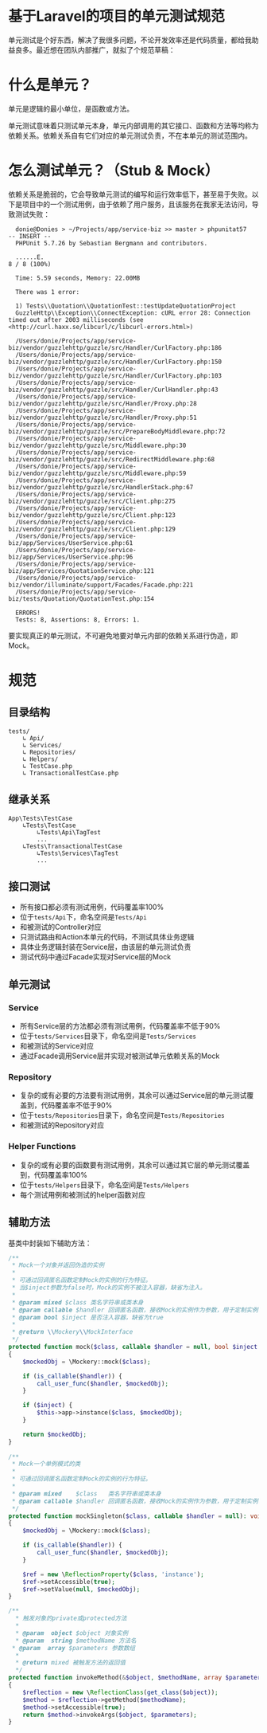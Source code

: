 # 基于Laravel的项目的单元测试规范


单元测试是个好东西，解决了我很多问题，不论开发效率还是代码质量，都给我助益良多。最近想在团队内部推广，就拟了个规范草稿：

<!--more-->

# 什么是单元？

单元是逻辑的最小单位，是函数或方法。

单元测试意味着只测试单元本身，单元内部调用的其它接口、函数和方法等均称为依赖关系。依赖关系自有它们对应的单元测试负责，不在本单元的测试范围内。

# 怎么测试单元？（Stub & Mock）

依赖关系是脆弱的，它会导致单元测试的编写和运行效率低下，甚至易于失败。以下是项目中的一个测试用例，由于依赖了用户服务，且该服务在我家无法访问，导致测试失败：

```
  donie@Donies > ~/Projects/app/service-biz >> master > phpunitat57                                  -- INSERT --
  PHPUnit 5.7.26 by Sebastian Bergmann and contributors.
  
  ......E.                                                            8 / 8 (100%)
  
  Time: 5.59 seconds, Memory: 22.00MB
  
  There was 1 error:
  
  1) Tests\\Quotation\\QuotationTest::testUpdateQuotationProject
  GuzzleHttp\\Exception\\ConnectException: cURL error 28: Connection timed out after 2003 milliseconds (see <http://curl.haxx.se/libcurl/c/libcurl-errors.html>)
  
  /Users/donie/Projects/app/service-biz/vendor/guzzlehttp/guzzle/src/Handler/CurlFactory.php:186
  /Users/donie/Projects/app/service-biz/vendor/guzzlehttp/guzzle/src/Handler/CurlFactory.php:150
  /Users/donie/Projects/app/service-biz/vendor/guzzlehttp/guzzle/src/Handler/CurlFactory.php:103
  /Users/donie/Projects/app/service-biz/vendor/guzzlehttp/guzzle/src/Handler/CurlHandler.php:43
  /Users/donie/Projects/app/service-biz/vendor/guzzlehttp/guzzle/src/Handler/Proxy.php:28
  /Users/donie/Projects/app/service-biz/vendor/guzzlehttp/guzzle/src/Handler/Proxy.php:51
  /Users/donie/Projects/app/service-biz/vendor/guzzlehttp/guzzle/src/PrepareBodyMiddleware.php:72
  /Users/donie/Projects/app/service-biz/vendor/guzzlehttp/guzzle/src/Middleware.php:30
  /Users/donie/Projects/app/service-biz/vendor/guzzlehttp/guzzle/src/RedirectMiddleware.php:68
  /Users/donie/Projects/app/service-biz/vendor/guzzlehttp/guzzle/src/Middleware.php:59
  /Users/donie/Projects/app/service-biz/vendor/guzzlehttp/guzzle/src/HandlerStack.php:67
  /Users/donie/Projects/app/service-biz/vendor/guzzlehttp/guzzle/src/Client.php:275
  /Users/donie/Projects/app/service-biz/vendor/guzzlehttp/guzzle/src/Client.php:123
  /Users/donie/Projects/app/service-biz/vendor/guzzlehttp/guzzle/src/Client.php:129
  /Users/donie/Projects/app/service-biz/app/Services/UserService.php:61
  /Users/donie/Projects/app/service-biz/app/Services/UserService.php:96
  /Users/donie/Projects/app/service-biz/app/Services/QuotationService.php:121
  /Users/donie/Projects/app/service-biz/vendor/illuminate/support/Facades/Facade.php:221
  /Users/donie/Projects/app/service-biz/tests/Quotation/QuotationTest.php:154
  
  ERRORS!
  Tests: 8, Assertions: 8, Errors: 1.
```

要实现真正的单元测试，不可避免地要对单元内部的依赖关系进行伪造，即Mock。

# 规范

## 目录结构

```
tests/
    ↳ Api/
    ↳ Services/
    ↳ Repositories/
    ↳ Helpers/
    ↳ TestCase.php
    ↳ TransactionalTestCase.php
```

## 继承关系

```
App\Tests\TestCase
    ↳Tests\TestCase
        ↳Tests\Api\TagTest
        ...
    ↳Tests\TransactionalTestCase
        ↳Tests\Services\TagTest
        ...
```

## 接口测试

- 所有接口都必须有测试用例，代码覆盖率100%
- 位于`tests/Api`下，命名空间是`Tests/Api`
- 和被测试的Controller对应
- 只测试路由和Action本单元的代码，不测试具体业务逻辑
- 具体业务逻辑封装在Service层，由该层的单元测试负责
- 测试代码中通过Facade实现对Service层的Mock

## 单元测试

### Service 

- 所有Service层的方法都必须有测试用例，代码覆盖率不低于90%
- 位于`tests/Services`目录下，命名空间是`Tests/Services`
- 和被测试的Service对应
- 通过Facade调用Service层并实现对被测试单元依赖关系的Mock

### Repository 

- 复杂的或有必要的方法要有测试用例，其余可以通过Service层的单元测试覆盖到，代码覆盖率不低于90%
- 位于`tests/Repositories`目录下，命名空间是`Tests/Repositories`
- 和被测试的Repository对应

### Helper Functions 

- 复杂的或有必要的函数要有测试用例，其余可以通过其它层的单元测试覆盖到，代码覆盖率100%
- 位于`tests/Helpers`目录下，命名空间是`Tests/Helpers`
- 每个测试用例和被测试的helper函数对应

## 辅助方法

基类中封装如下辅助方法：

```php
/**
 * Mock一个对象并返回伪造的实例
 *
 * 可通过回调匿名函数定制Mock的实例的行为特征。
 * 当$inject参数为false时，Mock的实例不被注入容器，缺省为注入。
 *
 * @param mixed $class 类名字符串或类本身
 * @param callable $handler 回调匿名函数，接收Mock的实例作为参数，用于定制实例自身行为特征
 * @param bool $inject 是否注入容器，缺省为true
 *
 * @return \\Mockery\\MockInterface
 */
protected function mock($class, callable $handler = null, bool $inject = true): MockInterface
{
    $mockedObj = \Mockery::mock($class);

    if (is_callable($handler)) {
        call_user_func($handler, $mockedObj);
    }

    if ($inject) {
        $this->app->instance($class, $mockedObj);
    }

    return $mockedObj;
}
  
/**
 * Mock一个单例模式的类
 *
 * 可通过回调匿名函数定制Mock的实例的行为特征。
 *
 * @param mixed    $class   类名字符串或类本身
 * @param callable $handler 回调匿名函数，接收Mock的实例作为参数，用于定制实例自身行为特征
 */
protected function mockSingleton($class, callable $handler = null): void
{
    $mockedObj = \Mockery::mock($class);

    if (is_callable($handler)) {
        call_user_func($handler, $mockedObj);
    }

    $ref = new \ReflectionProperty($class, 'instance');
    $ref->setAccessible(true);
    $ref->setValue(null, $mockedObj);
}

/**
  * 触发对象的private或protected方法
  *
  * @param  object $object 对象实例
  * @param  string $methodName 方法名
 * @param  array $parameters 参数数组
  *
  * @return mixed 被触发方法的返回值
  */
protected function invokeMethod(&$object, $methodName, array $parameters = [])
{
    $reflection = new \ReflectionClass(get_class($object));
    $method = $reflection->getMethod($methodName);
    $method->setAccessible(true);
    return $method->invokeArgs($object, $parameters);
}
```

